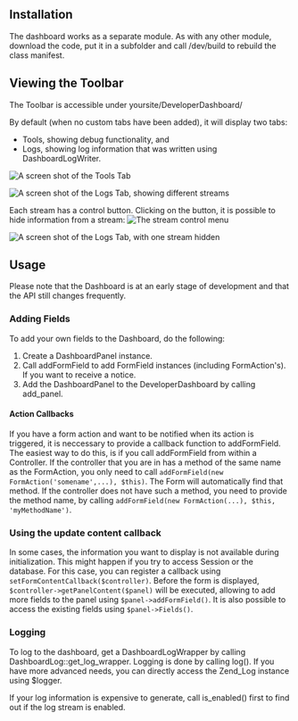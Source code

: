 ## Installation ##
The dashboard works as a separate module. As with any other module, download the code, put it in a subfolder and call /dev/build to rebuild the class manifest.

## Viewing the Toolbar ##
The Toolbar is accessible under yoursite/DeveloperDashboard/

By default (when no custom tabs have been added), it will display two tabs:
  * Tools, showing debug functionality, and
  * Logs, showing log information that was written using DashboardLogWriter.

![A screen shot of the Tools Tab](/jakr/developer_dashboard/raw/master/docs/img/tab_tools.png "The Tools tab")

![A screen shot of the Logs Tab, showing different streams](/jakr/developer_dashboard/raw/master/docs/img/tab_logs_refresh.png "The logs tab")

Each stream has a control button. Clicking on the button, it is possible to hide information from a stream:
![The stream control menu](/jakr/developer_dashboard/raw/master/docs/img/tab_logs_stream_menu.png "The stream control menu")

![A screen shot of the Logs Tab, with one stream hidden](/jakr/developer_dashboard/raw/master/docs/img/tab_logs_hide_stream_default.png "After hiding the DEFAULT stream, it is no longer shown.")

## Usage ##
Please note that the Dashboard is at an early stage of development and that the API still changes frequently.

### Adding Fields ###
To add your own fields to the Dashboard, do the following:

  1. Create a DashboardPanel instance.
  2. Call addFormField to add FormField instances (including FormAction's). If you want to receive a notice.
  3. Add the DashboardPanel to the DeveloperDashboard by calling add_panel.

#### Action Callbacks ####
If you have a form action and want to be notified when its action is triggered, it is neccessary to provide a callback function to addFormField. The easiest way to do this, is if you call addFormField from within a Controller.
If the controller that you are in has a method of the same name as the FormAction, you only need to call `addFormField(new FormAction('somename',...), $this)`. The Form will automatically find that method. If the controller does not have such a method, you need to provide the method name, by calling `addFormField(new FormAction(...), $this, 'myMethodName')`.

### Using the update content callback ###
In some cases, the information you want to display is not available during initialization. This might happen if you try to access Session or the database. For this case, you can register a callback using `setFormContentCallback($controller)`. Before the form is displayed, `$controller->getPanelContent($panel)` will be executed, allowing to add more fields to the panel using `$panel->addFormField()`. It is also possible to access the existing fields using `$panel->Fields()`.

### Logging ###
To log to the dashboard, get a DashboardLogWrapper by calling DashboardLog::get_log_wrapper. Logging is done by calling log(). If you have more advanced needs, you can directly access the Zend_Log instance using $logger.

If your log information is expensive to generate, call is_enabled() first to find out if the log stream is enabled.

